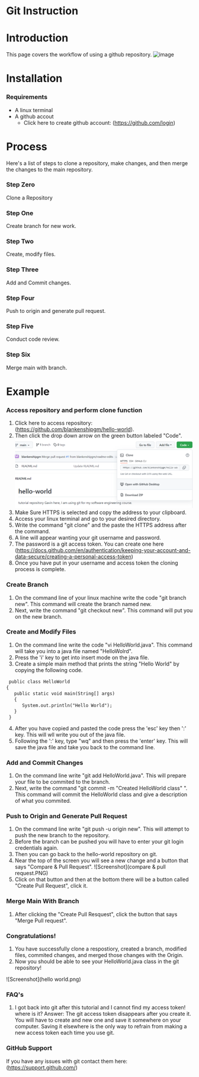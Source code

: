 # Git Instruction
# Introduction 
This page covers the workflow of using a github repository.
![image](https://user-images.githubusercontent.com/89304488/137590113-952bb08e-bed5-4361-b059-6aae3623988b.png)

# Installation
### Requirements
* A linux terminal
* A github accout
  * Click here to create github account: (https://github.com/login)

# Process
Here's a list of steps to clone a repository, make changes, and then merge the changes to the main repository.

### Step Zero
Clone a Repository

### Step One
Create branch for new work.

### Step Two
Create, modify files.

### Step Three
Add and Commit changes.

### Step Four
Push to origin and generate pull request.

### Step Five
Conduct code review.

### Step Six
Merge main with branch.

# Example
 
### Access repository and perform clone function
1. Click here to access repository: (https://github.com/blankenshipgm/hello-world).
2. Then click the drop down arrow on the green button labeled "Code".
 ![Long option example](cloning.PNG)
3. Make Sure HTTPS is selected and copy the address to your clipboard.
4. Access your linux terminal and go to your desired directory.
5. Write the command "git clone" and the paste the HTTPS address after the command.
6. A line will appear wanting your git username and password.
7. The password is a git access token. You can create one here (https://docs.github.com/en/authentication/keeping-your-account-and-data-secure/creating-a-personal-access-token)
8. Once you have put in your username and access token the cloning process is complete. 
### Create Branch 
1. On the command line of your linux machine write the code "git branch new". This command will create the branch named new.
2. Next, write the command "git checkout new". This command will put you on the new branch.
### Create and Modify Files
1. On the command line write the code "vi HelloWorld.java". This command will take you into a java file named "HelloWolrd".
2. Press the 'i' key to get into insert mode on the java file. 
3. Create a simple main method that prints the string "Hello World" by copying the following code. 
```
 public class HelloWorld
{ 
   public static void main(String[] args)
   {
      System.out.println("Hello World");  
   }
 }
```
4. After you have copied and pasted the code press the 'esc' key then ':' key. This will wll write you out of the java file.
5. Following the ':' key, type "wq" and then press the 'enter' key. This will save the java file and take you back to the command line.
### Add and Commit Changes
1. On the command line write "git add HelloWorld.java". This will prepare your file to be commited to the branch.
2. Next, write the command "git commit -m "Created HelloWorld class" ". This command will commit the HelloWorld class and give a description of what you commited. 
### Push to Origin and Generate Pull Request
1. On the command line write "git push -u origin new". This will attempt to push the new branch to the repository.
2. Before the branch can be pushed you will have to enter your git login credentials again.
3. Then you can go back to the hello-world repository on git. 
4. Near the top of the screen you will see a new change and a button that says "Compare & Pull Request".
![Screenshot](compare & pull request.PNG)
5. Click on that button and then at the bottom there will be a button called "Create Pull Request", click it.
### Merge Main With Branch
1. After clicking the "Create Pull Resquest", click the button that says "Merge Pull request".
### Congratulations!
1. You have successfully clone a respostiory, created a branch, modified files, commited changes, and merged those changes with the Origin. 
2. Now you should be able to see your HelloWorld.java class in the git repository!

![Screenshot](hello world.png)

### FAQ's
1. I got back into git after this tutorial and I cannot find my access token! where is it?
Answer: The git access token disappears after you create it. You will have to create and new one and save it somewhere on your computer. Saving it elsewhere is the only way to refrain from making a new access token each time you use git.
### GitHub Support
If you have any issues with git contact them here:(https://support.github.com/)
